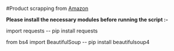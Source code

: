 #Product scrapping from <a href="https://www.amazon.in/">Amazon</a>

<b>Please install the necessary modules before running the script :- </b>

<p>import requests -- pip install requests</p>
<p>from bs4 import BeautifulSoup -- pip install beautifulsoup4</p
